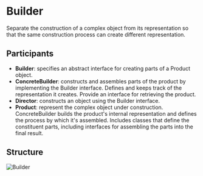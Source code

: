 # Builder

Separate the construction of a complex object from its representation so that the same construction process can create different representation.

## Participants

* __Builder__: specifies an abstract interface for creating parts of a Product object.
* __ConcreteBuilder__: constructs and assembles parts of the product by implementing the Builder interface. Defines and keeps track of the representation it creates. Provide an interface for retrieving the product.
* __Director__: constructs an object using the Builder interface.
* __Product__: represent the complex object under construction. ConcreteBuilder builds the product's internal representation and defines the process by which it's assembled. Includes classes that define the constituent parts, including interfaces for assembling the parts into the final result.

## Structure

![Builder](https://raw.githubusercontent.com/DocBrown85/cpp_design_patterns/master/images/builder.svg)

